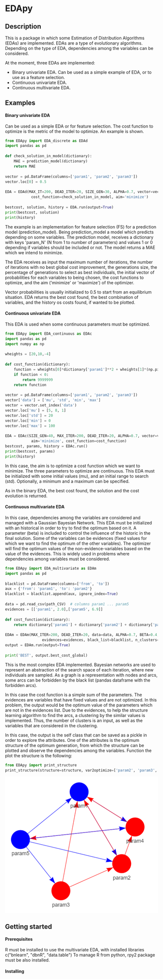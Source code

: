 # EDApy

## Description

This is a package in which some Estimation of Distribution Algorithms (EDAs) are implemented. EDAs are a type of evolutionary algorithms. Depending on the type of EDA, dependencies among the variables can be considered.

At the moment, three EDAs are implemented:
* Binary univariate EDA. Can be used as a simple example of EDA, or to use as a feature selection.
* Continuous univariate EDA. 
* Continuous multivariate EDA. 

## Examples

#### Binary univariate EDA
Can be used as a simple EDA or for feature selection. The cost function to optimize is the metric of the model to optimize. An example is shown.
```python
from EDApy import EDA_discrete as EDAd
import pandas as pd

def check_solution_in_model(dictionary):
    MAE = prediction_model(dictionary)
    return MAE

vector = pd.DataFrame(columns=['param1', 'param2', 'param3'])
vector.loc[0] = 0.5

EDA = EDAd(MAX_IT=200, DEAD_ITER=20, SIZE_GEN=30, ALPHA=0.7, vector=vector, 
            cost_function=check_solution_in_model, aim='minimize')

bestcost, solution, history = EDA.run(output=True)
print(bestcost, solution)
print(history)
```

The example is an implementation for feature selection (FS) for a prediction model (prediction_model). Being prediction_model a model which predicts depending on some variables. The prediction model, receives a dictionary with keys 'param_N' (N from 1 to number of parameters) and values 1 or 0 depending if variables should be included or not. The model returns a MAE which we intend to minimize.

The EDA receives as input the maximum number of iterations, the number of iterations with no best global cost improvement, the generations size, the percentage of generations to select as best individuals, the initial vector of probabilities for each variables to being chosen, the cost functions to optimize, and the aim ('minimize' or 'maximize') of the optimizer.

Vector probabilities is usually initialized to 0.5 to start from an equilibrium situation. EDA returns the best cost found, the best combination of variables, and the history os costs found, if wanted to be plotted.

#### Continuous univariate EDA

This EDA is used when some continuous parameters must be optimized. 
```python
from EDApy import EDA_continuous as EDAc
import pandas as pd
import numpy as np

wheights = [20,10,-4]

def cost_function(dictionary):
    function = wheights[0]*dictionary['param1']**2 + wheights[1]*(np.pi/dictionary['param2']) - 2 - wheights[2]*dictionary['param3']
    if function < 0:
        return 9999999
    return function

vector = pd.DataFrame(columns=['param1', 'param2', 'param3'])
vector['data'] = ['mu', 'std', 'min', 'max']
vector = vector.set_index('data')
vector.loc['mu'] = [5, 8, 1]
vector.loc['std'] = 20
vector.loc['min'] = 0
vector.loc['max'] = 100

EDA = EDAc(SIZE_GEN=40, MAX_ITER=200, DEAD_ITER=20, ALPHA=0.7, vector=vector, 
            aim='minimize', cost_function=cost_function)
bestcost, params, history = EDAc.run()
print(bestcost, params)
print(history)
```

In this case, the aim is to optimize a cost function which we want to minimize. The three parameters to optimize are continuous. This EDA must be initialized with some initial values (mu), and an initial range to search (std). Optionally, a minimum and a maximum can be specified.

As in the binary EDA, the best cost found, the solution and the cost evolution is returned.

#### Continuous multivariate EDA

In this case, dependencies among the variables are considered and managed with a Gaussian Bayesian Network. This EDA must be initialized with an historical in order to try to find the optimum based on it. A parameter (beta) is included to control the influence of the historic in the final solution. Some of the variables can be evidences (fixed values for which we want to find the optimum of the other variables). 
The optimizer will find the optimum values of the non-evidence-variables based on the value of the evidences. This is widely used in problems where dependencies among variables must be considered.

```python
from EDApy import EDA_multivariate as EDAm
import pandas as pd

blacklist = pd.DataFrame(columns=['from', 'to'])
aux = {'from': 'param1', 'to': 'param2'}
blacklist = blacklist.append(aux, ignore_index=True)

data = pd.read_csv(path_CSV)  # columns param1 ... param5
evidences = [['param1', 2.0],['param5', 6.9]]

def cost_function(dictionary):
    return dictionary['param1'] + dictionary['param2'] + dictionary['param3'] + dictionary['param4'] + dictionary['param5']

EDAm = EDAm(MAX_ITER=200, DEAD_ITER=20, data=data, ALPHA=0.7, BETA=0.4, cost_function=cost_function,
                 evidences=evidences, black_list=blacklist, n_clusters=6, cluster_vars=['param1', 'param5'])
output = EDAm.run(output=True)

print('BEST', output.best_cost_global)
```
This is the most complex EDA implemented. Bayesian networks are used to represent an abstraction of the search space of each iteration, where new individuals are sampled. As a graph is a representation with nodes and arcs, some arcs can be forbidden by the black list (pandas dataframe with the forbidden arcs). 

In this case the cost function is a simple sum of the parameters. The evidences are variables that have fixed values and are not optimized. In this problem, the output would be the optimum value of the parameters which are not in the evidences list.
Due to the evidences, to help the structure learning algorithm to find the arcs, a clustering by the similar values is implemented. Thus, the number of clusters is an input, as well as the variables that are considered in the clustering.

In this case, the output is the self class that can be saved as a pickle in order to explore the attributes. One of the attributes is the optimum structure of the optimum generation, from which the structure can be plotted and observe the dependencies among the variables. Function the plot the structure is the following:
```python
from EDApy import print_structure
print_structure(structure=structure, var2optimize=['param2', 'param3', 'param4'], evidences=['param1', 'param5'])
```

![Structure praph plot](/structure.PNG "Structure of the optimum generation found by the EDA")

## Getting started

#### Prerequisites
R must be installed to use the multivariate EDA, with installed libraries c("bnlearn", "dbnR", "data.table")
To manage R from python, rpy2 package must be also installed.

#### Installing


